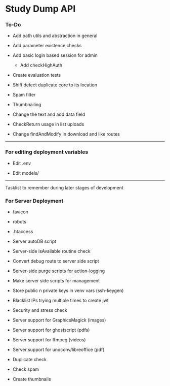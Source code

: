 #	Study Dump API

### To-Do

  - Add path utils and abstraction in general

  - Add parameter existence checks

  - Add basic login based session for admin
    - Add checkHighAuth

  - Create evaluation tests

  - Shift detect duplicate core to its location

  - Spam filter

  - Thumbnailing

  - Change the text and add data field

  - CheckReturn usage in list uploads

  - Change findAndModify in download and like routes

---

### For editing deployment variables

  - Edit .env

  - Edit models/

---

Tasklist to remember during later stages of development

### For Server Deployment

  -	favicon

  -	robots

  -	.htaccess

  -	Server autoDB script

  -	Server-side isAvailable routine check

  -	Convert debug route to server side script

  -	Server-side purge scripts for action-logging

  -	Make server side scripts for management

  -	Store public n private keys in venv vars (ssh-keygen)

  -	Blacklist IPs trying multiple times to create jwt

  -	Security and stress check

  -	Server support for GraphicsMagick (images)

  -	Server support for ghostscript (pdfs)

  -	Server support for ffmpeg (videos)

  -	Server support for unoconv/libreoffice (pdf)

  - Duplicate check

  - Check spam

  - Create thumbnails
